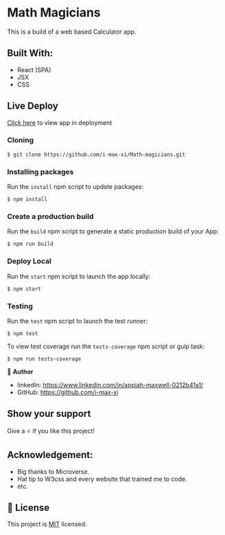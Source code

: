 # Math Magicians

This is a build of a web based Calculator app.

## Built With:
- React (SPA)
- JSX
- CSS

## Live Deploy
[Click here](https://mad-math.netlify.app/) to view app in deployment

### Cloning
    $ git clone https://github.com/i-max-xi/Math-magicians.git


### Installing packages

Run the `install` npm script to update packages:

    $ npm install


### Create a production build

Run the `build` npm script to generate a static production build of your App:

    $ npm run build


### Deploy Local

Run the `start` npm script to launch the app locally:

    $ npm start

### Testing

Run the `test` npm script to launch the test runner:

    $ npm test

To view test coverage run the `tests-coverage` npm script or gulp task:

    $ npm run tests-coverage


👤 **Author** 
  - linkedIn: https://www.linkedin.com/in/appiah-maxwell-0212b41a1/
  - GitHub: https://github.com/i-max-xi

## Show your support
Give a ⭐️ if you like this project!

## Acknowledgement:
   - Big thanks to Microverse.
   - Hat tip to W3css and every website that trained me to code.
   - etc.

## 📝 License
   This project is [MIT](license.md) licensed.
